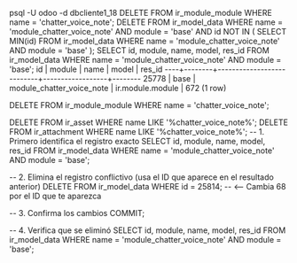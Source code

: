 psql -U odoo -d dbcliente1_18
DELETE FROM ir_module_module WHERE name = 'chatter_voice_note';
DELETE FROM ir_model_data WHERE name = 'module_chatter_voice_note' 
AND module = 'base' 
AND id NOT IN (
    SELECT MIN(id) 
    FROM ir_model_data 
    WHERE name = 'module_chatter_voice_note' 
    AND module = 'base'
);
SELECT id, module, name, model, res_id 
FROM ir_model_data 
WHERE name = 'module_chatter_voice_note' AND module = 'base';
 id | module |           name            |      model       | res_id 
----+--------+---------------------------+------------------+--------
 25778 | base   | module_chatter_voice_note | ir.module.module |     672
(1 row)


 DELETE FROM ir_module_module WHERE name = 'chatter_voice_note';

 DELETE FROM ir_asset WHERE name LIKE '%chatter_voice_note%';
DELETE FROM ir_attachment WHERE name LIKE '%chatter_voice_note%';
-- 1. Primero identifica el registro exacto
SELECT id, module, name, model, res_id 
FROM ir_model_data 
WHERE name = 'module_chatter_voice_note' AND module = 'base';

-- 2. Elimina el registro conflictivo (usa el ID que aparece en el resultado anterior)
DELETE FROM ir_model_data 
WHERE id = 25814;  -- <-- Cambia 68 por el ID que te aparezca

-- 3. Confirma los cambios
COMMIT;

-- 4. Verifica que se eliminó
SELECT id, module, name, model, res_id 
FROM ir_model_data 
WHERE name = 'module_chatter_voice_note' AND module = 'base';